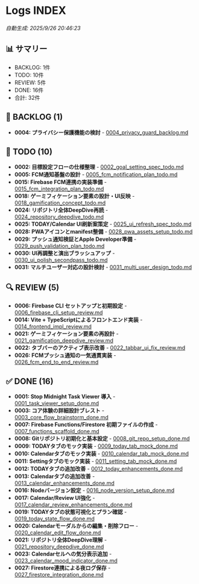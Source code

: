 # Logs INDEX
*自動生成: 2025/9/26 20:46:23*

## 📊 サマリー
- BACKLOG: 1件
- TODO: 10件
- REVIEW: 5件
- DONE: 16件
- 合計: 32件

## 📑 BACKLOG (1)

- **0004: プライバシー保護機能の検討** - [0004_privacy_guard_backlog.md](./tasks/0004_privacy_guard_backlog.md)

## 📝 TODO (10)

- **0002: 目標設定フローの仕様整理** - [0002_goal_setting_spec_todo.md](./tasks/0002_goal_setting_spec_todo.md)
- **0005: FCM通知基盤の設計** - [0005_fcm_notification_plan_todo.md](./tasks/0005_fcm_notification_plan_todo.md)
- **0015: Firebase FCM連携の実装準備** - [0015_fcm_integration_plan_todo.md](./tasks/0015_fcm_integration_plan_todo.md)
- **0018: ゲーミフィケーション要素の設計・UI反映** - [0018_gamification_concept_todo.md](./tasks/0018_gamification_concept_todo.md)
- **0024: リポジトリ全体DeepDive再読** - [0024_repository_deepdive_todo.md](./tasks/0024_repository_deepdive_todo.md)
- **0025: TODAY/Calendar UI刷新案策定** - [0025_ui_refresh_spec_todo.md](./tasks/0025_ui_refresh_spec_todo.md)
- **0028: PWAアイコンとmanifest整備** - [0028_pwa_assets_setup_todo.md](./tasks/0028_pwa_assets_setup_todo.md)
- **0029: プッシュ通知検証とApple Developer準備** - [0029_push_validation_plan_todo.md](./tasks/0029_push_validation_plan_todo.md)
- **0030: UI再調整と演出ブラッシュアップ** - [0030_ui_polish_secondpass_todo.md](./tasks/0030_ui_polish_secondpass_todo.md)
- **0031: マルチユーザー対応の設計検討** - [0031_multi_user_design_todo.md](./tasks/0031_multi_user_design_todo.md)

## 🔍 REVIEW (5)

- **0006: Firebase CLI セットアップと初期設定** - [0006_firebase_cli_setup_review.md](./tasks/0006_firebase_cli_setup_review.md)
- **0014: Vite + TypeScriptによるフロントエンド実装** - [0014_frontend_impl_review.md](./tasks/0014_frontend_impl_review.md)
- **0021: ゲーミフィケーション要素の再設計** - [0021_gamification_deepdive_review.md](./tasks/0021_gamification_deepdive_review.md)
- **0022: タブバーのアクティブ表示改善** - [0022_tabbar_ui_fix_review.md](./tasks/0022_tabbar_ui_fix_review.md)
- **0026: FCMプッシュ通知の一気通貫実装** - [0026_fcm_end_to_end_review.md](./tasks/0026_fcm_end_to_end_review.md)

## ✅ DONE (16)

- **0001: Stop Midnight Task Viewer 導入** - [0001_task_viewer_setup_done.md](./tasks/0001_task_viewer_setup_done.md)
- **0003: コア体験の詳細設計ブレスト** - [0003_core_flow_brainstorm_done.md](./tasks/0003_core_flow_brainstorm_done.md)
- **0007: Firebase Functions/Firestore 初期ファイルの作成** - [0007_functions_scaffold_done.md](./tasks/0007_functions_scaffold_done.md)
- **0008: Gitリポジトリ初期化と基本設定** - [0008_git_repo_setup_done.md](./tasks/0008_git_repo_setup_done.md)
- **0009: TODAYタブのモック実装** - [0009_today_tab_mock_done.md](./tasks/0009_today_tab_mock_done.md)
- **0010: Calendarタブのモック実装** - [0010_calendar_tab_mock_done.md](./tasks/0010_calendar_tab_mock_done.md)
- **0011: Settingタブのモック実装** - [0011_setting_tab_mock_done.md](./tasks/0011_setting_tab_mock_done.md)
- **0012: TODAYタブの追加改善** - [0012_today_enhancements_done.md](./tasks/0012_today_enhancements_done.md)
- **0013: Calendarタブの追加改善** - [0013_calendar_enhancements_done.md](./tasks/0013_calendar_enhancements_done.md)
- **0016: Nodeバージョン設定** - [0016_node_version_setup_done.md](./tasks/0016_node_version_setup_done.md)
- **0017: Calendar/Review UI強化** - [0017_calendar_review_enhancements_done.md](./tasks/0017_calendar_review_enhancements_done.md)
- **0019: TODAYタブの状態可視化とプラン確認** - [0019_today_state_flow_done.md](./tasks/0019_today_state_flow_done.md)
- **0020: Calendarモーダルからの編集・削除フロー** - [0020_calendar_edit_flow_done.md](./tasks/0020_calendar_edit_flow_done.md)
- **0021: リポジトリ全体DeepDive理解** - [0021_repository_deepdive_done.md](./tasks/0021_repository_deepdive_done.md)
- **0023: Calendarセルへの気分表示追加** - [0023_calendar_mood_indicator_done.md](./tasks/0023_calendar_mood_indicator_done.md)
- **0027: Firestore連携による夜ログ保存** - [0027_firestore_integration_done.md](./tasks/0027_firestore_integration_done.md)

